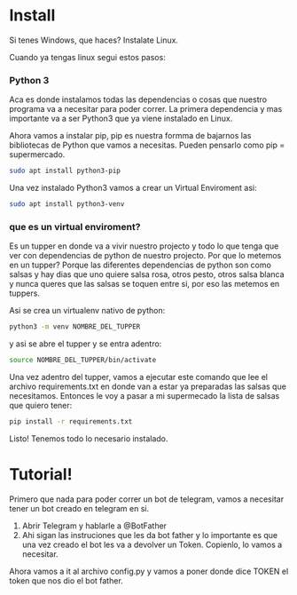# Install
Si tenes Windows, que haces? Instalate Linux.

Cuando ya tengas linux segui estos pasos:

### Python 3
Aca es donde instalamos todas las dependencias o cosas que nuestro programa va a necesitar para poder correr.
La primera dependencia y mas importante va a ser Python3 que ya viene instalado en Linux.

Ahora vamos a instalar pip, pip es nuestra formma de bajarnos las bibliotecas de Python que vamos a necesitas. Pueden pensarlo como 
pip = supermercado.
``` bash
sudo apt install python3-pip
``` 

Una vez instalado Python3 vamos a crear un Virtual Enviroment asi:

``` bash
sudo apt install python3-venv
``` 

### que es un virtual enviroment?
Es un tupper en donde va a vivir nuestro projecto y todo lo que tenga que ver con dependencias de python de nuestro projecto. 
Por que lo metemos en un tupper? Porque las diferentes dependencias de python son como salsas y hay dias que uno quiere salsa rosa, otros pesto, otros salsa blanca y nunca queres que las salsas se toquen entre si, por eso las metemos en tuppers.

Asi se crea un virtualenv nativo de python:
``` bash
python3 -m venv NOMBRE_DEL_TUPPER
```

y asi se abre el tupper y se entra adentro:
``` bash
source NOMBRE_DEL_TUPPER/bin/activate
```

Una vez adentro del tupper, vamos a ejecutar este comando que lee el archivo requirements.txt en donde van a estar ya preparadas las salsas que necesitamos. Entonces le voy a pasar a mi supermecado la lista de salsas que quiero tener:
``` bash
pip install -r requirements.txt
```

Listo! Tenemos todo lo necesario instalado.

# Tutorial!

Primero que nada para poder correr un bot de telegram, vamos a necesitar tener un bot creado en telegram en si.

1. Abrir Telegram y hablarle a @BotFather
2. Ahi sigan las instruciones que les da bot father y lo importante es que una vez creado el bot les va a devolver un Token. Copienlo, lo vamos a necesitar.

Ahora vamos a it al archivo config.py y vamos a poner donde dice TOKEN el token que nos dio el bot father.

